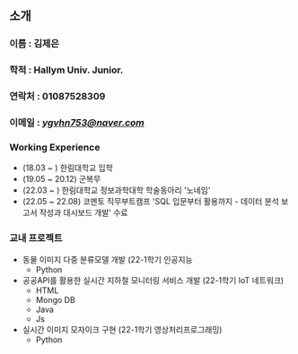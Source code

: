 ## 소개
### 이름 : 김제은
### 학적 : Hallym Univ. Junior.
### 연락처 : 01087528309
### 이메일 : *ygvhn753@naver.com*

### Working Experience
 - (18.03 ~ ) 한림대학교 입학
 - (19.05 ~ 20.12) 군복무
 - (22.03 ~ ) 한림대학교 정보과학대학 학술동아리 '노네임'
 - (22.05 ~ 22.08) 코멘토 직무부트캠프 'SQL 입문부터 활용까지 - 데이터 분석 보고서 작성과 대시보드 개발' 수료

### 교내 프로젝트
 - 동물 이미지 다중 분류모델 개발 (22-1학기 인공지능
   - Python
 - 공공API를 활용한 실시간 지하철 모니터링 서비스 개발 (22-1학기 IoT 네트워크)
    - HTML
    - Mongo DB
    - Java
    - Js
 - 실시간 이미지 모자이크 구현 (22-1학기 영상처리프로그래밍)
    - Python
 

